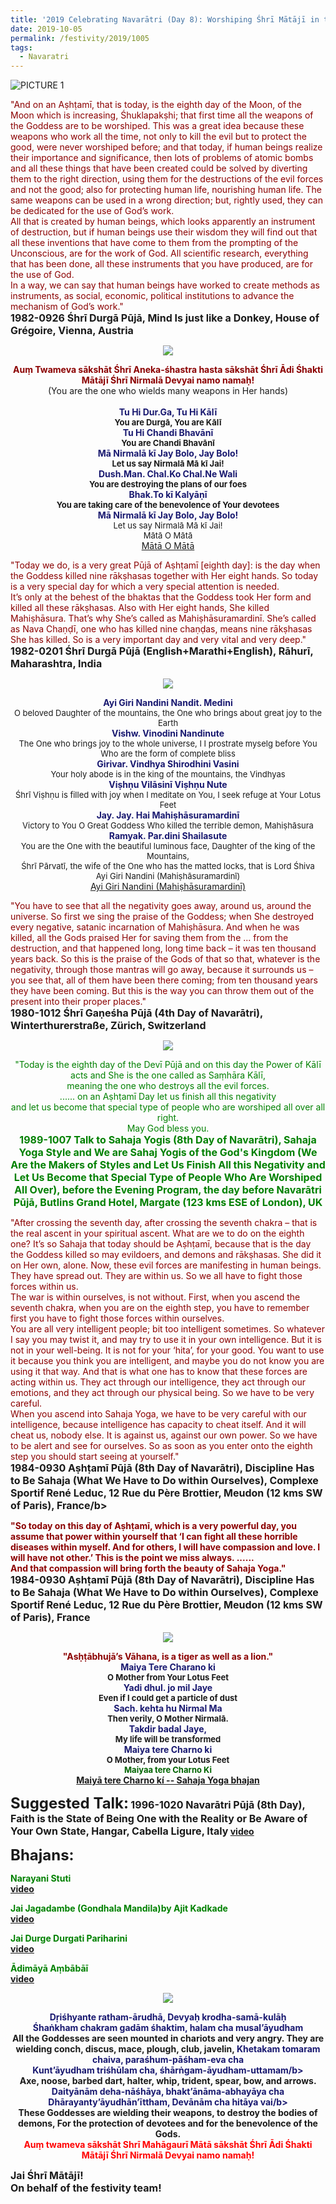 ```yaml
---
title: '2019 Celebrating Navarātri (Day 8): Worshiping Śhrī Mātājī in the form of Śhrī Mahāgaurī'
date: 2019-10-05
permalink: /festivity/2019/1005
tags:
  - Navaratri
---
```


![PICTURE 1](/images/image1.png)

<p>
<font color="DarkRed">"And on an Aṣhṭamī, that is today, is the eighth day of the Moon, of the Moon which is increasing, Śhuklapakṣhi; that first time all the weapons of the Goddess are to be worshiped. This was a great idea because these weapons who work all the time, not only to kill the evil but to protect the good, were never worshiped before; and that today, if human beings realize their importance and significance, then lots of problems of atomic bombs and all these things that have been created could be solved by diverting them to the right direction, using them for the destructions of the evil forces and not the good; also for protecting human life, nourishing human life. The same weapons can be used in a wrong direction; but, rightly used, they can be dedicated for the use of God’s work.<br>
All that is created by human beings, which looks apparently an instrument of destruction, but if human beings use their wisdom they will find out that all these inventions that have come to them from the prompting of the Unconscious, are for the work of God. All scientific research, everything that has been done, all these instruments that you have produced, are for the use of God.<br>
In a way, we can say that human beings have worked to create methods as instruments, as social, economic, political institutions to advance the mechanism of God’s work."</font><br>
<font size="+0"><b>1982-0926 Śhrī Durgā Pūjā, Mind Is just like a Donkey, House of Grégoire, Vienna, Austria</b></font>
</p>

<div style="text-align: center"><img src="/images/image197.png" /></div>

<p style="text-align:center;">
<font color="DarkRed"><b>Auṃ Twameva sākshāt Śhrī Aneka-śhastra hasta sākshāt Śhrī Ādi Śhakti Mātājī Śhrī Nirmalā Devyai namo namaḥ!</b></font><br>
(You are the one who wields many weapons in Her hands)<br>
<br>	
<font color="MidNightBlue"><b>Tu Hi Dur.Ga, Tu Hi Kālī </b></font><br>
<font size="-1"><b>You are Durgā, You are Kālī </b></font><br>               
<font color="MidNightBlue"><b>Tu Hi Chandi Bhavānī</b></font><br>
<font size="-1"><b>You are Chandi Bhavānī</b></font><br>          
<font color="MidNightBlue"><b>Mā Nirmalā kī Jay Bolo, Jay Bolo!</b></font><br>
<font size="-1"><b>Let us say Nirmalā Mā kī Jai!</b></font><br> 
<font color="MidNightBlue"><b>Dush.Man. Chal.Ko Chal.Ne Wali</b></font><br>
<font size="-1"><b>You are destroying the plans of our foes</b></font><br> 
<font color="MidNightBlue"><b>Bhak.To kī Kalyāṇī</b></font><br>
<font size="-1"><b>You are taking care of the benevolence of Your devotees</b></font><br> 
<font color="MidNightBlue"><b>Mā Nirmalā kī Jay Bolo, Jay Bolo!</b></font><br> 
<font size="-1">Let us say Nirmalā Mā kī Jai!<br>
Mātā O Mātā</font><br>
<a href="https://www.youtube.com/watch?v=Y03KCMh5c-s"> Mātā O Mātā</a>
</p>

<p>
<font color="DarkRed">"Today we do, is a very great Pūjā of Aṣhṭamī [eighth day]: is the day when the Goddess killed nine rākṣhasas together with Her eight hands. So today is a very special day for which a very special attention is needed.<br>
It’s only at the behest of the bhaktas that the Goddess took Her form and killed all these rākṣhasas. Also with Her eight hands, She killed Mahiṣhāsura. That’s why She’s called as Mahiṣhāsuramardinī. She’s called as Nava Chaṇḍī, one who has killed nine chaṇḍas, means nine rākṣhasas She has killed. So is a very important day and very vital and very deep."</font><br>
<font size="+0"><b>1982-0201 Śhrī Durgā Pūjā (English+Marathi+English), Rāhurī, Maharashtra, India</b></font>
</p>

<div style="text-align: center"><img src="/images/image198.png" /></div>

<p style="text-align:center;">
<font color="MidNightBlue"><b>Ayi Giri Nandini Nandit. Medini</b></font><br>
<font size="-1">O beloved Daughter of the mountains, the One who brings about great joy to the Earth</font><br>
<font color="MidNightBlue"><b>Vishw. Vinodini Nandinute</b></font><br>
<font size="-1">The One who brings joy to the whole universe, I I prostrate myselg before You<br>
Who are the form of complete bliss</font><br>
<font color="MidNightBlue"><b>Girivar. Vindhya Shirodhini Vasini</b></font><br>
<font size="-1">Your holy abode is in the king of the mountains, the Vindhyas</font><br>
<font color="MidNightBlue"><b>Viṣhṇu Vilāsinī Viṣhṇu Nute</b></font><br>
<font size="-1">Śhrī Viṣhṇu is filled with joy when I meditate on You, I seek refuge at Your Lotus Feet</font><br>
<font color="MidNightBlue"><b>Jay. Jay. Hai Mahiṣhāsuramardinī</b></font><br>
<font size="-1">Victory to You O Great Goddess
Who killed the terrible demon, Mahiṣhāsura</font><br>
<font color="MidNightBlue"><b>Ramyak. Par.dini Shailasute</b></font><br>
<font size="-1">You are the One with the beautiful luminous face, Daughter of the king of the Mountains,<br>
Śhrī Pārvatī, the wife of the One who has the matted locks, that is  Lord Śhiva<br>
Ayi Giri Nandini (Mahiṣhāsuramardinī)</font><br>
<a href="https://www.youtube.com/watch?v=lAojYxfnKMs">Ayi Giri Nandini (Mahiṣhāsuramardinī)</a>
</p>

<p>
<font color="DarkRed">"You have to see that all the negativity goes away, around us, around the universe. So first we sing the praise of the Goddess; when She destroyed every negative, satanic incarnation of Mahiṣhāsura. And when he was killed, all the Gods praised Her for saving them from the ... from the destruction, and that happened long, long time back – it was ten thousand years back. So this is the praise of the Gods of that so that, whatever is the negativity, through those mantras will go away, because it surrounds us – you see that, all of them have been there coming; from ten thousand years they have been coming. But this is the way you can throw them out of the present into their proper places."</font><br>
<font size="+0"><b>1980-1012 Śhrī Gaṇeśha Pūjā (4th Day of Navarātri), Winterthurerstraße, Zürich, Switzerland</b></font>
</p>

<div style="text-align: center"><img src="/images/image199.png" /></div>

<p style="color:green; text-align:center;">
"Today is the eighth day of the Devī Pūjā and on this day the Power of Kālī acts and She is the one called as Saṃhāra Kālī,<br>
meaning the one who destroys all the evil forces.<br>
...... on an Aṣhṭamī Day let us finish all this negativity<br>
and let us become that special type of people who are worshiped all over all right.<br>
May God bless you.<br>
<font size="+0"><b>1989-1007 Talk to Sahaja Yogis (8th Day of Navarātri), Sahaja Yoga Style and We are Sahaj Yogis of the God's Kingdom (We Are the Makers of Styles and Let Us Finish All this Negativity and Let Us Become that Special Type of People Who Are Worshiped All Over), before the Evening Program, the day before Navarātri Pūjā, Butlins Grand Hotel, Margate (123 kms ESE of London), UK</b></font><br>
</p>

<p>
<font color="DarkRed">"After crossing the seventh day, after crossing the seventh chakra – that is the real ascent in your spiritual ascent. What are we to do on the eighth one?
It’s so Sahaja that today should be Aṣhṭamī, because that is the day the Goddess killed so may evildoers, and demons and rākṣhasas. She did it on Her own, alone. Now, these evil forces are manifesting in human beings. They have spread out. They are within us. So we all have to fight those forces within us.<br>
The war is within ourselves, is not without. First, when you ascend the seventh chakra, when you are on the eighth step, you have to remember first you have to fight those forces within ourselves.<br>
You are all very intelligent people; bit too intelligent sometimes. So whatever I say you may twist it, and may try to use it in your own intelligence. But it is not in your well-being. It is not for your ‘hita’, for your good. You want to use it because you think you are intelligent, and maybe you do not know you are using it that way. And that is what one has to know that these forces are acting within us. They act through our intelligence, they act through our emotions, and they act through our physical being. So we have to be very careful.<br>
When you ascend into Sahaja Yoga, we have to be very careful with our intelligence, because intelligence has capacity to cheat itself. And it will cheat us, nobody else. It is against us, against our own power. So we have to be alert and see for ourselves. So as soon as you enter onto the eighth step you should start seeing at yourself."</font><br>
<font size="+0"><b>1984-0930 Aṣhṭamī Pūjā (8th Day of Navarātri), Discipline Has to Be Sahaja (What We Have to Do within Ourselves), Complexe Sportif René Leduc, 12 Rue du Père Brottier, Meudon (12 kms SW of Paris), France/b></font>
</p>

<p>
<font color="DarkRed">"So today on this day of Aṣhṭamī, which is a very powerful day, you assume that power within yourself that ‘I can fight all these horrible diseases within myself. And for others, I will have compassion and love. I will have not other.’ This is the point we miss always. ......<br>
And that compassion will bring forth the beauty of Sahaja Yoga."</font><br>
<font size="+0"><b>1984-0930 Aṣhṭamī Pūjā (8th Day of Navarātri), Discipline Has to Be Sahaja (What We Have to Do within Ourselves), Complexe Sportif René Leduc, 12 Rue du Père Brottier, Meudon (12 kms SW of Paris), France</b></font>
</p>

<div style="text-align: center"><img src="/images/image200.png" /></div>

<p style="text-align:center;">
<font color="DarkRed"><b>"Asḥṭābhujā’s Vāhana, is a tiger as well as a lion."</b></font><br>
<font color="MidNightBlue"><b>Maiya Tere Charano ki</b></font><br>
<font size="-1"><b>O Mother from Your Lotus Feet</b></font><br>
<font color="MidNightBlue"><b>Yadi dhul. jo mil Jaye</b></font><br>
<font size="-1"><b>Even if I could get a particle of dust</b></font><br>
<font color="MidNightBlue"><b>Sach. kehta hu Nirmal Ma</b></font><br>
<font size="-1"><b>Then verily, O Mother Nirmalā.</b></font><br>
<font color="MidNightBlue"><b>Takdir badal Jaye,</b></font><br>
<font size="-1"><b>My life will be transformed</b></font><br>
<font color="MidNightBlue"><b>Maiya tere Charno ki</b></font><br>
<font size="-1"><b>O Mother, from your Lotus Feet</b></font><br>	
<font size="-1"><font color="DarkGreen"><b>Maiyaa tere Charno Ki</b></font></font><br>
<a href="https://www.youtube.com/watch?v=0OlxRe8pbEs">Maiyā tere Charno kí -- Sahaja Yoga bhajan</a>
</p>

<font size="+2"><b>Suggested Talk:</b></font>
<font size="+0">1996-1020 Navarātri Pūjā (8th Day), Faith is the State of Being One with the Reality or Be Aware of Your Own State, Hangar, Cabella Ligure, Italy</font>
<a href=""> video</a><br>

<font size="+2"><b>Bhajans:</b></font>

<p>
<font color="green"><b>Narayani Stuti</b></font><br>
<a href="https://www.youtube.com/watch?v=T_V1ka6e4Xo"> video</a><br>
</p>

<p>
<font color="green"><b>Jai Jagadambe (Gondhala Mandila)</b>by Ajit Kadkade</font><br>
<a href="https://www.youtube.com/watch?v=ggudbiYs71c">video</a>
</p>

<p>
<font color="green"><b>Jai Durge Durgati Pariharini</b></font><br>
<a href="https://www.youtube.com/watch?v=F68hoY8ZhOI">video</a>
</p>
 
<p>
<font color="green"><b>Ādimāyā Aṃbābāī</b></font><br>
<a href="https://www.youtube.com/watch?v=niuCWTNKu0k">video</a> 
</p>

<div style="text-align: center"><img src="/images/image201.png" /></div>

<p style="text-align:center;">
<font color="MidNightBlue"><b>Dṛiśhyante ratham-ārudhā, Devyaḥ krodha-samā-kulāḥ<br>
Śhaṅkham chakram gadām śhaktim, halam cha musal’āyudham</b></font><br>
<b>All the Goddesses are seen mounted in chariots and very angry.
They are wielding conch, discus, mace, plough, club, javelin,</b>
<font color="MidNightBlue"><b>Khetakam tomaram chaiva, paraśhum-pāśham-eva cha<br>
Kunt’āyudham triśhūlam cha, śhārṅgam-āyudham-uttamam/b></font><br>
<b>Axe, noose, barbed dart, halter, whip, trident, spear, bow, and arrows.</b>
<font color="MidNightBlue"><b>Daityānām deha-nāśhāya, bhakt’ānāma-abhayāya cha<br>
Dhārayanty’āyudhān’īttham, Devānām cha hitāya vai/b></font><br>
<b>These Goddesses are wielding their weapons, to destroy the bodies of demons,
For the protection of devotees and for the benevolence of the Gods.</b>
<br>
<font color="Red"><b>Auṃ twameva sākshāt Shrī Mahāgaurī Mātā sākshāt Śhrī Ādi Śhakti Mātājī Śhrī Nirmalā Devyai namo namaḥ!</b></font><br>
</p>

<p>
<font size="+0">Jai Śhrī Mātājī!<br>
On behalf of the festivity team!</font>
</p>